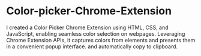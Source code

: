 # Color-picker-Chrome-Extension
I created a Color Picker Chrome Extension using HTML, CSS, and JavaScript, enabling seamless color selection on webpages. Leveraging Chrome Extension APIs, it captures colors from elements and presents them in a convenient popup interface. and automatically copy to clipboard.
